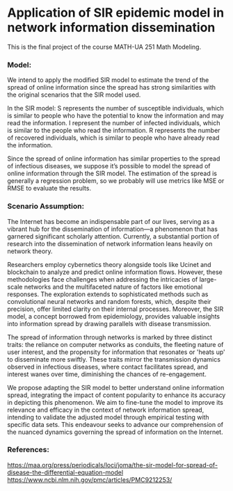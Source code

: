 # Application of SIR epidemic model in network information dissemination
This is the final project of the course MATH-UA 251 Math Modeling. 

### Model:
We intend to apply the modified SIR model to estimate the trend of the spread of online information since the spread has strong similarities with the original scenarios that the SIR model used. 

In the SIR model:
S represents the number of susceptible individuals, which is similar to people who have the potential to know the information and may read the information. 
I represent the number of infected individuals, which is similar to the people who read the information. 
R represents the number of recovered individuals, which is similar to people who have already read the information. 

Since the spread of online information has similar properties to the spread of infectious diseases, we suppose it’s possible to model the spread of online information through the SIR model. The estimation of the spread is generally a regression problem, so we probably will use metrics like MSE or RMSE to evaluate the results.

### Scenario Assumption:
The Internet has become an indispensable part of our lives, serving as a vibrant hub for the dissemination of information—a phenomenon that has garnered significant scholarly attention. Currently, a substantial portion of research into the dissemination of network information leans heavily on network theory.

Researchers employ cybernetics theory alongside tools like Ucinet and blockchain to analyze and predict online information flows. However, these methodologies face challenges when addressing the intricacies of large-scale networks and the multifaceted nature of factors like emotional responses. The exploration extends to sophisticated methods such as convolutional neural networks and random forests, which, despite their precision, offer limited clarity on their internal processes. Moreover, the SIR model, a concept borrowed from epidemiology, provides valuable insights into information spread by drawing parallels with disease transmission.

The spread of information through networks is marked by three distinct traits: the reliance on computer networks as conduits, the fleeting nature of user interest, and the propensity for information that resonates or 'heats up' to disseminate more swiftly. These traits mirror the transmission dynamics observed in infectious diseases, where contact facilitates spread, and interest wanes over time, diminishing the chances of re-engagement.

We propose adapting the SIR model to better understand online information spread, integrating the impact of content popularity to enhance its accuracy in depicting this phenomenon. We aim to fine-tune the model to improve its relevance and efficacy in the context of network information spread, intending to validate the adjusted model through empirical testing with specific data sets. This endeavour seeks to advance our comprehension of the nuanced dynamics governing the spread of information on the Internet.

### References:
https://maa.org/press/periodicals/loci/joma/the-sir-model-for-spread-of-disease-the-differential-equation-model
https://www.ncbi.nlm.nih.gov/pmc/articles/PMC9212253/


